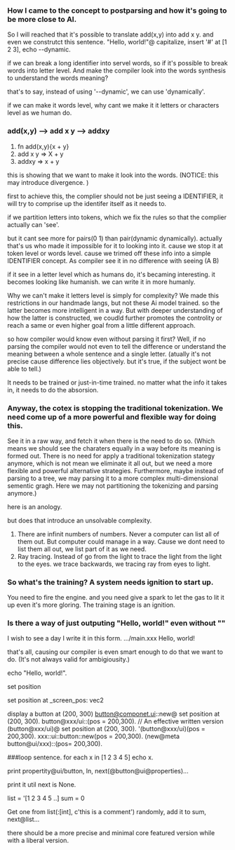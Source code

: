 ### How I came to the concept to postparsing and how it's going to be more close to AI. 

So I will reached that it's possible to translate add(x,y) into add x y.
and even we construtct this sentence.
"Hello, world!"@ capitalize, insert '#' at [1 2 3], echo --dynamic.

if we can break a long identifier into servel words, so if it's possible to break words into letter level. 
And make the compiler look into the words synthesis to understand the words meaning?

that's to say, instead of using '--dynamic', we can use 'dynamically'. 

if we can make it words level, why cant we make it it letters or characters level as we human do.

### add(x,y) --> add x y --> addxy

1. fn add(x,y){x + y}
2. add x y =>
    X + y
3. addxy => x + y


this is showing that we want to make it look into the words. (NOTICE: this may introduce divergence. )

first to achieve this, the complier should not be just seeing a IDENTIFIER, it will try to comprise up the identifer itself as
it needs to. 

if we partition letters into tokens, which we fix the rules so that the complier actually can 'see'.

but it cant see more for pairs(0 1) than pair(dynamic dynamically). 
actually that's us who made it impossible for it to looking into it. cause we stop it at token level or words level.
cause we trimed off these info into a simple IDENTIFIER 
concept. As compiler see it in no difference with seeing (A B)

if it see in a letter level which as humans do, it's becaming interesting. it becomes looking like humanish.
we can write it in more humanly. 

Why we can't make it letters level is simply for complexity? We made this restrictions in our handmade langs, but not these Ai model trained. so the latter becomes more intelligent in a way. But with deeper understanding of how the latter is constructed, we coudld further promotes the controlity or reach a same or even higher goal from a little different approach.

so how compiler would know even without parsing it first?
Well, if no parsing the compiler would not even to tell the difference or understand the meaning between a 
whole sentence and a single letter. (atually it's not precise cause difference lies objectively. but it's true, if the 
subject wont be able to tell.) 

It needs to be trained or just-in-time trained.
no matter what the info it takes in, it needs to do the absorsion. 

### Anyway, the cotex is stopping the traditional tokenization. We need come up of a more powerful and flexible way for doing this.

See it in a raw way, and fetch it when there is the need to do so. 
(Which means we should see the charaters equally in a way before its meaning is formed out.
There is no need for apply a traditional tokenization stategy anymore, which is not mean we 
eliminate it all out, but we need a more flexible and powerful alternative strategies.
Furthermore, maybe instead of parsing to a tree, we may parsing it to a more complex 
multi-dimensional sementic gragh. Here we may not partitioning the tokenizing and parsing anymore.)

here is an anology.

but does that introduce an unsolvable complexity.

1. There are infinit numbers of numbers. Never a computer can list all of them out.
But computer could manage in a way. Cause we dont need to list them all out, we list part of it 
as we need.
2. Ray tracing. Instead of go from the light to trace the light from the light to the eyes.
we trace backwards, we tracing ray from eyes to light.

### So what's the training? A system needs ignition to start up.
You need to fire the engine. and you need give a spark to let the gas to lit it up even it's more gloring.
The training stage is an ignition. 




### Is there a way of just outputing "Hello, world!" even without ""

I wish to see a day I write it in this form.
.../main.xxx
Hello, world!

that's all, causing our compiler is even smart enough to do that we want to do.
(It's not always valid for ambigiousity.)


echo "Hello, world!".

set position

set position at _screen_pos: vec2


display a button at (200, 300)
  button@componet.ui::new@ set position at (200, 300).
  button@xxx/ui::(pos = 200,300). // An effective written version
  (button@xxx/ui)@ set position at (200, 300).
  '(button@xxx/ui)(pos = 200,300).
  xxx::ui::button::new(pos = 200,300).
  (new@meta button@ui/xxx)::(pos= 200,300).

###loop sentence.
for each x in [1 2 3 4 5]
  echo x.

print propertity@ui/button, ln, next(@button@ui@properties)...

print it util next is None. 

list = '[1 2 3 4 5 ..] 
sum = 0 

Get one from list(:[int], c'this is a comment') randomly, add it to sum, next@list...

there should be a more precise and minimal core featured version while with a liberal version. 
